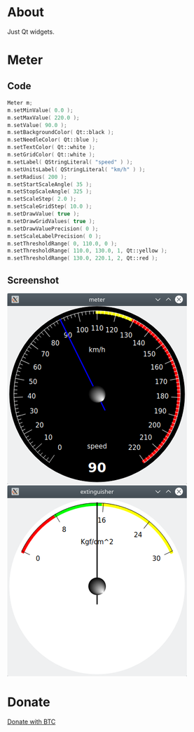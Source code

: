 # About

Just Qt widgets.

# Meter

## Code

```cpp
Meter m;
m.setMinValue( 0.0 );
m.setMaxValue( 220.0 );
m.setValue( 90.0 );
m.setBackgroundColor( Qt::black );
m.setNeedleColor( Qt::blue );
m.setTextColor( Qt::white );
m.setGridColor( Qt::white );
m.setLabel( QStringLiteral( "speed" ) );
m.setUnitsLabel( QStringLiteral( "km/h" ) );
m.setRadius( 200 );
m.setStartScaleAngle( 35 );
m.setStopScaleAngle( 325 );
m.setScaleStep( 2.0 );
m.setScaleGridStep( 10.0 );
m.setDrawValue( true );
m.setDrawGridValues( true );
m.setDrawValuePrecision( 0 );
m.setScaleLabelPrecision( 0 );
m.setThresholdRange( 0, 110.0, 0 );
m.setThresholdRange( 110.0, 130.0, 1, Qt::yellow );
m.setThresholdRange( 130.0, 220.1, 2, Qt::red );
```

## Screenshot

![](doc/meter.png)
![](doc/extinguisher.png)

# Donate

[Donate with BTC](https://github.com/igormironchik)
